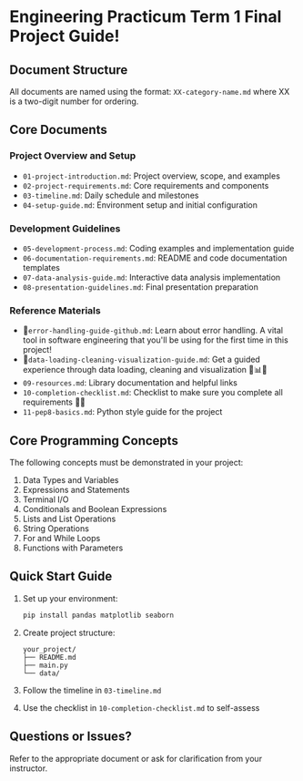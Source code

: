 # Engineering Practicum Term 1 Final Project Guide!

## Document Structure
All documents are named using the format: `XX-category-name.md` where XX is a two-digit number for ordering.

## Core Documents

### Project Overview and Setup
- `01-project-introduction.md`: Project overview, scope, and examples
- `02-project-requirements.md`: Core requirements and components
- `03-timeline.md`: Daily schedule and milestones
- `04-setup-guide.md`: Environment setup and initial configuration

### Development Guidelines
- `05-development-process.md`: Coding examples and implementation guide
- `06-documentation-requirements.md`: README and code documentation templates
- `07-data-analysis-guide.md`: Interactive data analysis implementation
- `08-presentation-guidelines.md`: Final presentation preparation

### Reference Materials
- 🔆`error-handling-guide-github.md`: Learn about error handling. A vital tool in software engineering that you'll be using for the first time in this project!
- 🔆`data-loading-cleaning-visualization-guide.md`: Get a guided experience through data loading, cleaning and visualization 🐼📊✨
- `09-resources.md`: Library documentation and helpful links
- `10-completion-checklist.md`: Checklist to make sure you complete all requirements 🙌🏾
- `11-pep8-basics.md`: Python style guide for the project

## Core Programming Concepts
The following concepts must be demonstrated in your project:

1. Data Types and Variables
2. Expressions and Statements
3. Terminal I/O
4. Conditionals and Boolean Expressions
5. Lists and List Operations
6. String Operations
7. For and While Loops
8. Functions with Parameters

## Quick Start Guide

1. Set up your environment:
   ```bash
   pip install pandas matplotlib seaborn
   ```

2. Create project structure:
   ```
   your_project/
   ├── README.md
   ├── main.py
   └── data/
   ```

3. Follow the timeline in `03-timeline.md`

4. Use the checklist in `10-completion-checklist.md` to self-assess

## Questions or Issues?
Refer to the appropriate document or ask for clarification from your instructor.
